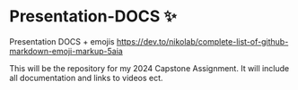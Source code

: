 # Presentation-DOCS ✨
Presentation DOCS + emojis
https://dev.to/nikolab/complete-list-of-github-markdown-emoji-markup-5aia


This will be the repository for my 2024 Capstone Assignment. It will include all documentation and links to videos ect.
